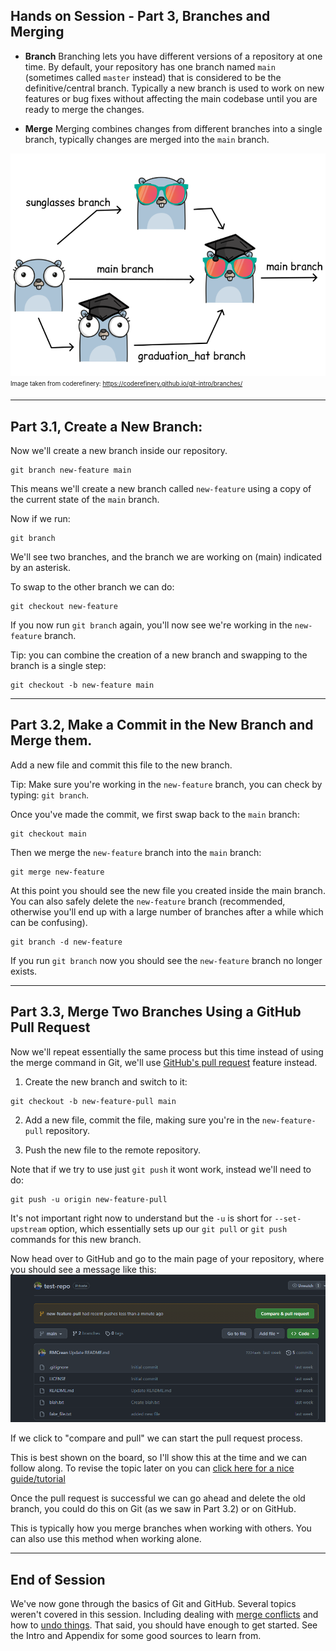 ## Hands on Session - Part 3, Branches and Merging

- **Branch** Branching lets you have different versions of a repository at one time. By default, your repository has one branch named `main` (sometimes called `master` instead) that is considered to be the definitive/central branch. Typically a new branch is used to work on new features or bug fixes without affecting the main codebase until you are ready to merge the changes.

- **Merge** Merging combines changes from different branches into a single branch, typically changes are merged into the `main` branch.

![git branching and merging visualized](assets/git_branches_merging_not_mine.png)
<sub><sup>Image taken from coderefinery: https://coderefinery.github.io/git-intro/branches/ </sup></sub>

---

## Part 3.1, Create a New Branch:

Now we'll create a new branch inside our repository. 


```
git branch new-feature main
```

This means we'll create a new branch called `new-feature` using a copy of the current state of the `main` branch. 

Now if we run:
```
git branch 
```

We'll see two branches, and the branch we are working on (main) indicated by an asterisk.

To swap to the other branch we can do: 

```
git checkout new-feature
```

If you now run `git branch` again, you'll now see we're working in the `new-feature` branch. 


Tip: you can combine the creation of a new branch and swapping to the branch is a single step:

```
git checkout -b new-feature main
```

---

## Part 3.2, Make a Commit in the New Branch and Merge them. 

Add a new file and commit this file to the new branch. 

Tip: Make sure you're working in the `new-feature` branch, you can check by typing: `git branch`.

Once you've made the commit, we first swap back to the `main` branch:

```
git checkout main
```

Then we merge the `new-feature` branch into the `main` branch: 

```
git merge new-feature
```

At this point you should see the new file you created inside the main branch. You can also safely delete the `new-feature` branch (recommended, otherwise you'll end up with a large number of branches after a while which can be confusing).

```
git branch -d new-feature
```

If you run `git branch` now you should see the `new-feature` branch no longer exists. 


---

## Part 3.3, Merge Two Branches Using a GitHub Pull Request

Now we'll repeat essentially the same process but this time instead of using the merge command in Git, we'll use [GitHub's pull request](https://docs.github.com/en/pull-requests/collaborating-with-pull-requests/proposing-changes-to-your-work-with-pull-requests/about-pull-requests) feature instead.

1. Create the new branch and switch to it: 

```
git checkout -b new-feature-pull main
```

2. Add a new file, commit the file, making sure you're in the `new-feature-pull` repository. 

3. Push the new file to the remote repository. 

Note that if we try to use just `git push` it wont work, instead we'll need to do:

```
git push -u origin new-feature-pull
```

It's not important right now to understand but the `-u` is short for `--set-upstream` option, which essentially sets up our `git pull` or `git push` commands for this new branch.

Now head over to GitHub and go to the main page of your repository, where you should see a message like this:
![pull request option showing up on GitHub](assets/git_pull_request_appear.png)

If we click to "compare and pull" we can start the pull request process. 

This is best shown on the board, so I'll show this at the time and we can follow along. To revise the topic later on you can [click here for a nice guide/tutorial](https://docs.github.com/en/pull-requests/collaborating-with-pull-requests/proposing-changes-to-your-work-with-pull-requests/creating-a-pull-request)


Once the pull request is successful we can go ahead and delete the old branch, you could do this on Git (as we saw in Part 3.2) or on GitHub. 

This is typically how you merge branches when working with others. You can also use this method when working alone. 

---



## End of Session

We've now gone through the basics of Git and GitHub. Several topics weren't covered in this session. Including dealing with [merge conflicts](https://coderefinery.github.io/git-intro/conflicts/) and how to [undo things](https://git-scm.com/book/en/v2/Git-Basics-Undoing-Things). That said, you should have enough to get started. See the Intro and Appendix for some good sources to learn from.  








